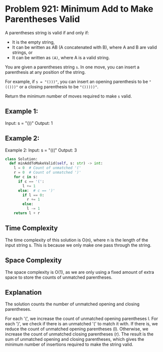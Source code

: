 # Problem 921: Minimum Add to Make Parentheses Valid

A parentheses string is valid if and only if:

- It is the empty string,
- It can be written as AB (A concatenated with B), where A and B are valid strings, or
- It can be written as `(A)`, where A is a valid string.

You are given a parentheses string `s`. In one move, you can insert a parenthesis at any position of the string.

For example, if `s = "()))"`, you can insert an opening parenthesis to be `"(()))"` or a closing parenthesis to be `"()))))"`.

Return the minimum number of moves required to make `s` valid.

## Example 1:

Input: s = "())"
Output: 1
## Example 2:
Example 2:
Input: s = "((("
Output: 3


```python
class Solution:
  def minAddToMakeValid(self, s: str) -> int:
    l = 0  # Count of unmatched '('
    r = 0  # Count of unmatched ')'
    for c in s:
      if c == '(':
        l += 1
      else:  # c == ')'
        if l == 0:
          r += 1
        else:
          l -= 1
    return l + r
```
<h2>Time Complexity</h2>

The time complexity of this solution is O(n), where n is the length of the input string s. This is because we only make one pass through the string.

<h2>Space Complexity</h2>

The space complexity is O(1), as we are only using a fixed amount of extra space to store the counts of unmatched parentheses.

<h2>Explanation</h2>

The solution counts the number of unmatched opening and closing parentheses.

For each '(', we increase the count of unmatched opening parentheses l.
For each ')', we check if there is an unmatched '(' to match it with. If there is, we reduce the count of unmatched opening parentheses (l). Otherwise, we increase the count of unmatched closing parentheses (r).
The result is the sum of unmatched opening and closing parentheses, which gives the minimum number of insertions required to make the string valid.
